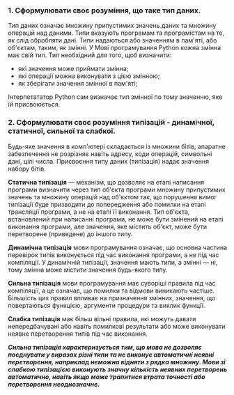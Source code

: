 ### 1. Сформулювати своє розуміння, що таке тип даних.
Тип даних означає множину припустимих значень даних та множину операцій над даними. Типи вказують програмам та програмістам на те, як слід обробляти дані. Типи надаються або значенням в пам'яті, або об'єктам, таким, як змінні. У Мові  програмування Python кожна змінна має свій тип. 
Тип необхідний для того, щоб визначити:
* які значення може приймати змінна;
* які операції можна виконувати з цією змінною;
* як зберігати значення змінної в пам'яті;

Інтерпетататор Python сам визначає тип змінної по тому значенню, яке їй присвоюється.

### 2. Сформулювати своє розуміння типізацій - динамічної, статичної, сильної та слабкої.
Будь-яке значення в комп'ютері складається із множини бітів, апаратне забезпечення не розрізняє навіть адресу, коди операцій, символьні дані, цілі числа. Присвоєння типу даних (типізація) надає значення набору бітів.

**Статична типізація** — механізм, що дозволяє на етапі написання програми визначити через тип об'єкта програми множину припустимих значень та множину операцій над об'єктом так, що порушення вимог типізації буде призводити до попередження або помилки на етапі трансляції програми, а не на етапі її виконання. Тип об'єкта, встановлений при написанні програми, не може бути змінений на етапі виконання програми, але значення, яке містить об'єкт, може бути перетворене (приведене) до іншого типу.

**Динамічна типізація** мови програмування означає, що основна частина перевірок типів виконується під час виконання програми, а не під час компіляції. У динамічній типізації, значення мають типи, а змінні — ні, тому змінна може містити значення будь-якого типу.

**Сильна типізація** мови програмування має суворіші правила під час компіляції, а це означає, що помилки та відмови виникають частіше. Більшість цих правил впливає на призначення змінних, значення, що повертаються функцією, аргументи процедури та виклик функції. 

**Слабка типізація** має більш вільні правила, які можуть давати непередбачувані або навіть помилкові результати або може виконувати неявне перетворення типів під час виконання.

***Сильна типізація характеризується тим, що мова не дозволяє поєднувати у виразах різні типи та не виконує автоматичні неявні перетворення, наприклад неможна відняти з рядка множину. Мови зі слабкою типізацією виконують значну кількість неявних перетворень автоматично, навіть якщо може трапитися втрата точності або перетворення неоднозначне.***
